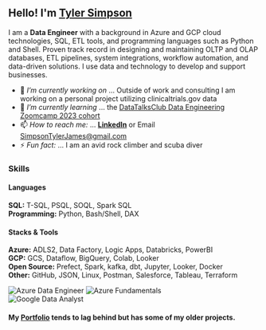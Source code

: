 ## Hello! I'm [Tyler Simpson](https://www.tylerjsimpson.com/)
I am a **Data Engineer** with a background in Azure and GCP cloud technologies, SQL, ETL tools, and programming languages such as Python and Shell. Proven track record in designing and maintaining OLTP and OLAP databases, ETL pipelines, system integrations, workflow automation, and data-driven solutions. I use data and technology to develop and support businesses.  
- 🔭 *I’m currently working on* ... Outside of work and consulting I am working on a personal project utilizing clinicaltrials.gov data
- 🌱 *I’m currently learning* ... the [DataTalksClub Data Engineering Zoomcamp 2023 cohort](https://github.com/DataTalksClub/data-engineering-zoomcamp)    
- 📫 *How to reach me:* ... **[LinkedIn](https://www.linkedin.com/in/tj-simpson/)** or Email SimpsonTylerJames@gmail.com  
- ⚡ *Fun fact:* ... I am an avid rock climber and scuba diver  

### Skills  
#### Languages  
**SQL:**	T-SQL, PSQL, SOQL, Spark SQL  
**Programming:**	Python, Bash/Shell, DAX  

#### Stacks & Tools
**Azure:** ADLS2, Data Factory, Logic Apps, Databricks, PowerBI  
**GCP:** GCS, Dataflow, BigQuery, Colab, Looker  
**Open Source:** Prefect, Spark, kafka, dbt, Jupyter, Looker, Docker  
**Other:** GitHub, JSON, Linux, Postman, Salesforce, Tableau, Terraform
  

![Azure Data Engineer](https://images.credly.com/size/110x110/images/61542181-0e8d-496c-a17c-3d4bf590eda1/azure-data-engineer-associate-600x600.png)
![Azure Fundamentals](https://images.credly.com/size/110x110/images/be8fcaeb-c769-4858-b567-ffaaa73ce8cf/image.png)  
![Google Data Analyst](https://user-images.githubusercontent.com/94872173/208488735-32ae18ea-d8fa-4312-a526-daea347a19a7.png)
  
#### My **[Portfolio](https://www.tylerjsimpson.com/)** tends to lag behind but has some of my older projects.
